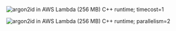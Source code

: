 ![argon2id in AWS Lambda (256 MB) C++ runtime; timecost=1](https://user-images.githubusercontent.com/26855066/117566467-07b8fe00-b0b7-11eb-82d6-82645b770984.png)

![argon2id in AWS Lambda (256 MB) C++ runtime; parallelism=2](https://user-images.githubusercontent.com/26855066/117574751-da804600-b0de-11eb-9613-d55c262e7cb9.png)
